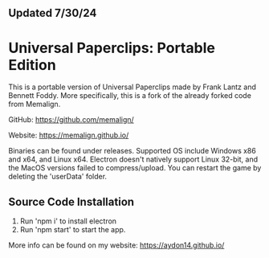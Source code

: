 ## Updated 7/30/24

# Universal Paperclips: Portable Edition

This is a portable version of Universal Paperclips made by Frank Lantz and Bennett Foddy. More specifically, this is a fork of the already forked code from Memalign. 

GitHub: https://github.com/memalign/

Website: https://memalign.github.io/

Binaries can be found under releases. Supported OS include Windows x86 and x64, and Linux x64. Electron doesn't natively support Linux 32-bit, and the MacOS versions failed to compress/upload.
You can restart the game by deleting the 'userData' folder.

## Source Code Installation

1. Run 'npm i' to install electron
2. Run 'npm start' to start the app.

More info can be found on my website: https://aydon14.github.io/
